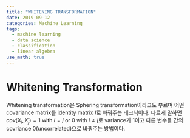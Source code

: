 ```yaml
---
title: "WHITENING TRANSFORMATION"
date: 2019-09-12
categories: Machine_Learning
tags:
  - machine learning
  - data science
  - classification
  - linear algebra
use_math: true
---
```


# Whitening Transformation

Whitening transformation은 Sphering transformation이라고도 부르며 어떤 covariance matrix를 identity matrix $I$로 바꿔주는 테크닉이다. 다르게 말하면 $cov(X_i,X_j) = 1$ with $i=j$ or $0$ with $i \neq j$로 variance가 1이고 다른 변수들 간의 covriance 0(uncorrelated)으로 바꿔주는 방법이다.
